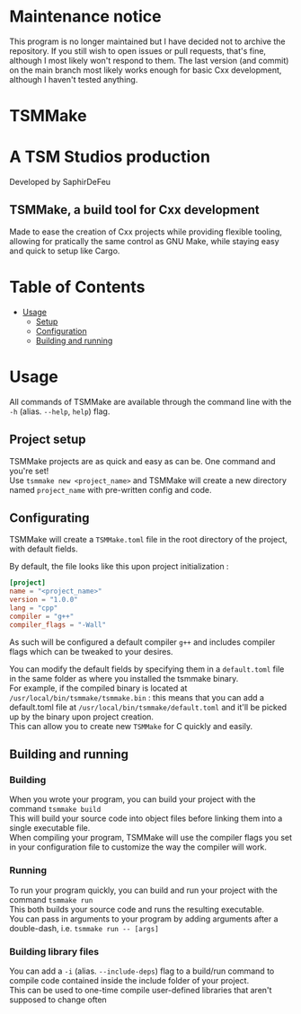 # Maintenance notice
This program is no longer maintained but I have decided not to archive the repository.
If you still wish to open issues or pull requests, that's fine, although I most likely won't respond to them.
The last version (and commit) on the main branch most likely works enough for basic Cxx development, although I haven't tested anything.

# TSMMake

# A TSM Studios production

Developed by SaphirDeFeu

## TSMMake, a build tool for Cxx development

Made to ease the creation of Cxx projects while providing flexible tooling, allowing for pratically the same control as GNU Make, while staying easy and quick to setup like Cargo.

# Table of Contents

- [Usage](#usage)
  - [Setup](#project-setup)
  - [Configuration](#configurating)
  - [Building and running](#building-and-running)

# Usage

All commands of TSMMake are available through the command line with the `-h` (alias. `--help`, `help`) flag.

## Project setup

TSMMake projects are as quick and easy as can be. One command and you're set!  
Use `tsmmake new <project_name>` and TSMMake will create a new directory named `project_name` with pre-written config and code.

## Configurating

TSMMake will create a `TSMMake.toml` file in the root directory of the project, with default fields.

By default, the file looks like this upon project initialization :

```toml
[project]
name = "<project_name>"
version = "1.0.0"
lang = "cpp"
compiler = "g++"
compiler_flags = "-Wall"
```

As such will be configured a default compiler `g++` and includes compiler flags which can be tweaked to your desires.  
  
You can modify the default fields by specifying them in a `default.toml` file in the same folder as where you installed the tsmmake binary.  
For example, if the compiled binary is located at `/usr/local/bin/tsmmake/tsmmake.bin` : this means that you can add a default.toml file at `/usr/local/bin/tsmmake/default.toml` and it'll be picked up by the binary upon project creation.  
This can allow you to create new `TSMMake` for C quickly and easily.

## Building and running

### Building

When you wrote your program, you can build your project with the command `tsmmake build`  
This will build your source code into object files before linking them into a single executable file.  
When compiling your program, TSMMake will use the compiler flags you set in your configuration file to customize the way the compiler will work.

### Running

To run your program quickly, you can build and run your project with the command `tsmmake run`  
This both builds your source code and runs the resulting executable.  
You can pass in arguments to your program by adding arguments after a double-dash, i.e. `tsmmake run -- [args]`

### Building library files

You can add a `-i` (alias. `--include-deps`) flag to a build/run command to compile code contained inside the include folder of your project.  
This can be used to one-time compile user-defined libraries that aren't supposed to change often
